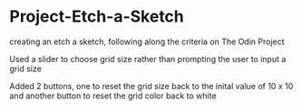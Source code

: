 # Project-Etch-a-Sketch
creating an etch a sketch, following along the criteria on The Odin Project

Used a slider to choose grid size rather than prompting the user to input a grid size

Added 2 buttons, one to reset the grid size back to the inital value of 10 x 10 and another button to reset the grid color back to white
